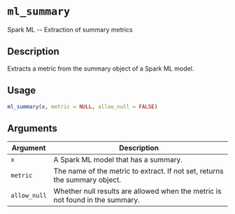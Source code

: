 # `ml_summary`

Spark ML -- Extraction of summary metrics


## Description

Extracts a metric from the summary object of a Spark ML model.


## Usage

```r
ml_summary(x, metric = NULL, allow_null = FALSE)
```


## Arguments

Argument      |Description
------------- |----------------
`x`     |     A Spark ML model that has a summary.
`metric`     |     The name of the metric to extract. If not set, returns the summary object.
`allow_null`     |     Whether null results are allowed when the metric is not found in the summary.


